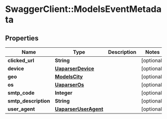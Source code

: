# SwaggerClient::ModelsEventMetadata

## Properties
Name | Type | Description | Notes
------------ | ------------- | ------------- | -------------
**clicked_url** | **String** |  | [optional] 
**device** | [**UaparserDevice**](UaparserDevice.md) |  | [optional] 
**geo** | [**ModelsCity**](ModelsCity.md) |  | [optional] 
**os** | [**UaparserOs**](UaparserOs.md) |  | [optional] 
**smtp_code** | **Integer** |  | [optional] 
**smtp_description** | **String** |  | [optional] 
**user_agent** | [**UaparserUserAgent**](UaparserUserAgent.md) |  | [optional] 



